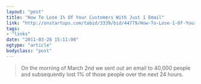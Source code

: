 ```yaml
---
layout: "post"
title: "How To Lose 1% Of Your Customers With Just 1 Email"
link: "http://onstartups.com/tabid/3339/bid/44779/How-To-Lose-1-Of-Your-Customers-With-Just-1-Email.aspx"
tags: 
- "links"
date: "2011-03-28 15:11:00"
ogtype: "article"
bodyclass: "post"
---
```


> On the morning of March 2nd we sent out an email to 40,000 people and subsequently lost 1% of those people over the next 24 hours.